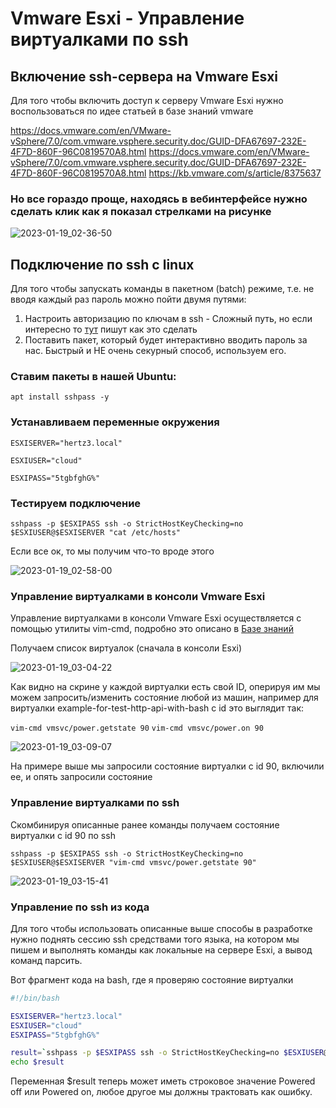 # Vmware Esxi - Управление виртуалками по ssh

## Включение ssh-сервера на Vmware Esxi

Для того чтобы включить доступ к серверу Vmware Esxi нужно воспользоваться по идее статьей в базе знаний vmware 

https://docs.vmware.com/en/VMware-vSphere/7.0/com.vmware.vsphere.security.doc/GUID-DFA67697-232E-4F7D-860F-96C0819570A8.html
https://docs.vmware.com/en/VMware-vSphere/7.0/com.vmware.vsphere.security.doc/GUID-DFA67697-232E-4F7D-860F-96C0819570A8.html
https://kb.vmware.com/s/article/8375637

### Но все гораздо проще, находясь в вебинтерфейсе нужно сделать клик как я показал стрелками на рисунке

![2023-01-19_02-36-50](https://user-images.githubusercontent.com/121182772/213319053-4644fc62-8caf-4a21-9a1e-e0f3a8f6781a.png)


## Подключение по ssh c linux

Для того чтобы запускать команды в пакетном (batch) режиме, т.е. не вводя каждый раз пароль можно пойти двумя путями:

1. Настроить авторизацию по ключам в ssh - Сложный путь, но если интересно то [тут](https://docs.vmware.com/en/VMware-vSphere/7.0/com.vmware.vsphere.security.doc/GUID-D262F36C-1EE4-45BF-BF7E-9A52BAA54D27.html#GUID-D262F36C-1EE4-45BF-BF7E-9A52BAA54D27) пишут как это сделать
2. Поставить пакет, который будет интерактивно вводить пароль за нас. Быстрый и НЕ очень секурный способ, используем его.

### Ставим пакеты в нашей Ubuntu:

`apt install sshpass -y`

### Устанавливаем переменные окружения

`ESXISERVER="hertz3.local"`

`ESXIUSER="cloud"`

`ESXIPASS="5tgbfghG%"`

### Тестируем подключение

`sshpass -p $ESXIPASS ssh -o StrictHostKeyChecking=no $ESXIUSER@$ESXISERVER "cat /etc/hosts"`

Если все ок, то мы получим что-то вроде этого

![2023-01-19_02-58-00](https://user-images.githubusercontent.com/121182772/213323693-e19ec0c0-793b-43c8-87cf-f62b5a130e49.png)

### Управление виртуалками в консоли Vmware Esxi

Управление виртуалками в консоли Vmware Esxi осуществляется с помощью утилиты vim-cmd, подробно это описано в [Базе знаний](https://kb.vmware.com/s/article/1004340)

Получаем список виртуалок (сначала в консоли Esxi)


![2023-01-19_03-04-22](https://user-images.githubusercontent.com/121182772/213324652-a7e09a7b-9159-4232-b81f-ce2ffa0b4d8c.png)

Как видно на скрине у каждой виртуалки есть свой ID, оперируя им мы можем запросить/изменить состояние любой из машин, например для виртуалки example-for-test-http-api-with-bash с id это выглядит так:

`vim-cmd vmsvc/power.getstate 90`
`vim-cmd vmsvc/power.on 90`


![2023-01-19_03-09-07](https://user-images.githubusercontent.com/121182772/213325125-6ee61d49-0c41-47e4-a339-267252a4d61e.png)

На примере выше мы запросили состояние виртуалки с id 90, включили ее, и опять запросили состояние

### Управление виртуалками по ssh

Скомбинируя описанные ранее команды получаем состояние виртуалки с id 90 по ssh

`sshpass -p $ESXIPASS ssh -o StrictHostKeyChecking=no $ESXIUSER@$ESXISERVER "vim-cmd vmsvc/power.getstate 90"`

![2023-01-19_03-15-41](https://user-images.githubusercontent.com/121182772/213325817-09e37f19-a4a6-4cc0-874d-7218d74465af.png)


### Управление по ssh из кода

Для того чтобы использовать описанные выше способы в разработке нужно поднять сессию ssh средствами того языка, на котором мы пишем и выполнять команды как локальные на сервере Esxi, а вывод команд парсить. 

Вот фрагмент кода на bash, где я проверяю состояние виртуалки

```bash
#!/bin/bash

ESXISERVER="hertz3.local"
ESXIUSER="cloud"
ESXIPASS="5tgbfghG%"

result=`sshpass -p $ESXIPASS ssh -o StrictHostKeyChecking=no $ESXIUSER@$ESXISERVER "vim-cmd vmsvc/power.getstate 90" | grep Powered`
echo $result
```

Переменная $result теперь может иметь строковое значение Powered off или Powered on, любое другое мы должны трактовать как ошибку. 




